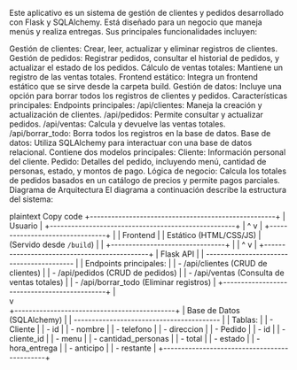 Este aplicativo es un sistema de gestión de clientes y pedidos desarrollado con Flask y SQLAlchemy. Está diseñado para un negocio que maneja menús y realiza entregas. Sus principales funcionalidades incluyen:

Gestión de clientes: Crear, leer, actualizar y eliminar registros de clientes.
Gestión de pedidos: Registrar pedidos, consultar el historial de pedidos, y actualizar el estado de los pedidos.
Cálculo de ventas totales: Mantiene un registro de las ventas totales.
Frontend estático: Integra un frontend estático que se sirve desde la carpeta build.
Gestión de datos: Incluye una opción para borrar todos los registros de clientes y pedidos.
Características principales:
Endpoints principales:
/api/clientes: Maneja la creación y actualización de clientes.
/api/pedidos: Permite consultar y actualizar pedidos.
/api/ventas: Calcula y devuelve las ventas totales.
/api/borrar_todo: Borra todos los registros en la base de datos.
Base de datos: Utiliza SQLAlchemy para interactuar con una base de datos relacional. Contiene dos modelos principales:
Cliente: Información personal del cliente.
Pedido: Detalles del pedido, incluyendo menú, cantidad de personas, estado, y montos de pago.
Lógica de negocio: Calcula los totales de pedidos basados en un catálogo de precios y permite pagos parciales.
Diagrama de Arquitectura
El diagrama a continuación describe la estructura del sistema:

plaintext
Copy code
+----------------------------------------------------+
|                        Usuario                     |
+----------------------------------------------------+
                  |                     ^
                  v                     |
+--------------------------------+     |
|          Frontend              |     | Estático (HTML/CSS/JS)
|  (Servido desde `/build`)      |     |
+--------------------------------+     |
                  |                     ^
                  v                     |
+---------------------------------------------+
|                 Flask API                   |
|  -----------------------------------------  |
|  Endpoints principales:                     |
|  - /api/clientes (CRUD de clientes)         |
|  - /api/pedidos (CRUD de pedidos)           |
|  - /api/ventas (Consulta de ventas totales) |
|  - /api/borrar_todo (Eliminar registros)    |
+---------------------------------------------+
                  |                                
                  v                                
+---------------------------------------------+
|         Base de Datos (SQLAlchemy)          |
|  -----------------------------------------  |
|  Tablas:                                    |
|  - Cliente                                  |
|     - id                                    |
|     - nombre                                |
|     - telefono                              |
|     - direccion                             |
|  - Pedido                                   |
|     - id                                    |
|     - cliente_id                            |
|     - menu                                  |
|     - cantidad_personas                     |
|     - total                                 |
|     - estado                                |
|     - hora_entrega                          |
|     - anticipo                              |
|     - restante                              |
+---------------------------------------------+
